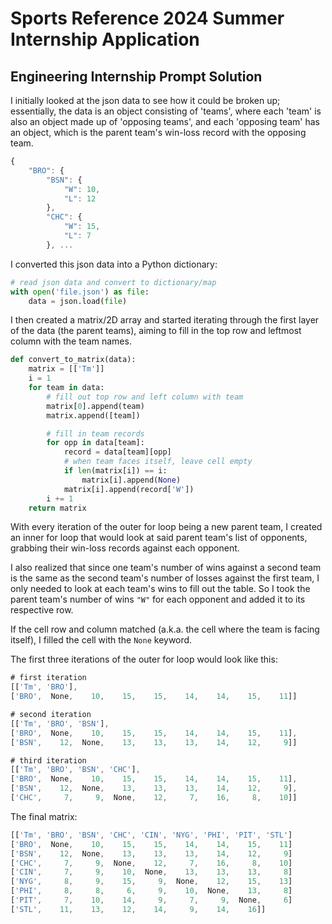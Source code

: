 # Sports Reference 2024 Summer Internship Application

## Engineering Internship Prompt Solution

I initially looked at the json data to see how it could be broken up; essentially, the data is an object consisting of 'teams', where each 'team' is also an object made up of 'opposing teams', and each 'opposing team' has an object, which is the parent team's win-loss record with the opposing team.
```js
{
    "BRO": {
        "BSN": {
            "W": 10,
            "L": 12
        },
        "CHC": {
            "W": 15,
            "L": 7
        }, ...
```
I converted this json data into a Python dictionary:
```python
# read json data and convert to dictionary/map
with open('file.json') as file:
    data = json.load(file)
```
I then created a matrix/2D array and started iterating through the first layer of the data (the parent teams), aiming to fill in the top row and leftmost column with the team names.
```python
def convert_to_matrix(data):
    matrix = [['Tm']]
    i = 1
    for team in data:
        # fill out top row and left column with team
        matrix[0].append(team)
        matrix.append([team])

        # fill in team records
        for opp in data[team]:
            record = data[team][opp]
            # when team faces itself, leave cell empty
            if len(matrix[i]) == i:
                matrix[i].append(None)
            matrix[i].append(record['W'])
        i += 1
    return matrix
```
With every iteration of the outer for loop being a new parent team, I created an inner for loop that would look at said parent team's list of opponents, grabbing their win-loss records against each opponent. 

I also realized that since one team's number of wins against a second team is the same as the second team's number of losses against the first team, I only needed to look at each team's wins to fill out the table. So I took the parent team's number of wins `"W"` for each opponent and added it to its respective row. 

If the cell row and column matched (a.k.a. the cell where the team is facing itself), I filled the cell with the `None` keyword.



The first three iterations of the outer for loop would look like this:
```js
# first iteration
[['Tm', 'BRO'], 
['BRO',  None,    10,    15,    15,    14,    14,    15,    11]]

# second iteration
[['Tm', 'BRO', 'BSN'], 
['BRO',  None,    10,    15,    15,    14,    14,    15,    11], 
['BSN',    12,  None,    13,    13,    13,    14,    12,     9]]

# third iteration
[['Tm', 'BRO', 'BSN', 'CHC'], 
['BRO',  None,    10,    15,    15,    14,    14,    15,    11], 
['BSN',    12,  None,    13,    13,    13,    14,    12,     9], 
['CHC',     7,     9,  None,    12,     7,    16,     8,    10]]

```

The final matrix:
```js
[['Tm', 'BRO', 'BSN', 'CHC', 'CIN', 'NYG', 'PHI', 'PIT', 'STL']
['BRO',  None,    10,    15,    15,    14,    14,    15,    11]
['BSN',    12,  None,    13,    13,    13,    14,    12,     9]
['CHC',     7,     9,  None,    12,     7,    16,     8,    10]
['CIN',     7,     9,    10,  None,    13,    13,    13,     8]
['NYG',     8,     9,    15,     9,  None,    12,    15,    13]
['PHI',     8,     8,     6,     9,    10,  None,    13,     8]
['PIT',     7,    10,    14,     9,     7,     9,  None,     6]
['STL',    11,    13,    12,    14,     9,    14,    16]]
```
